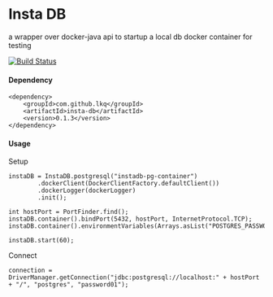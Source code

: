 # Insta DB

a wrapper over docker-java api to startup a local db docker container for testing

[![Build Status](https://travis-ci.org/lkq/insta-db.svg?branch=master)](https://travis-ci.org/lkq/insta-db)


#### Dependency

    <dependency>
        <groupId>com.github.lkq</groupId>
        <artifactId>insta-db</artifactId>
        <version>0.1.3</version>
    </dependency>


#### Usage

Setup

    instaDB = InstaDB.postgresql("instadb-pg-container")
            .dockerClient(DockerClientFactory.defaultClient())
            .dockerLogger(dockerLogger)
            .init();

    int hostPort = PortFinder.find();
    instaDB.container().bindPort(5432, hostPort, InternetProtocol.TCP);
    instaDB.container().environmentVariables(Arrays.asList("POSTGRES_PASSWORD=password01"));

    instaDB.start(60);

Connect

    connection = DriverManager.getConnection("jdbc:postgresql://localhost:" + hostPort + "/", "postgres", "password01");
